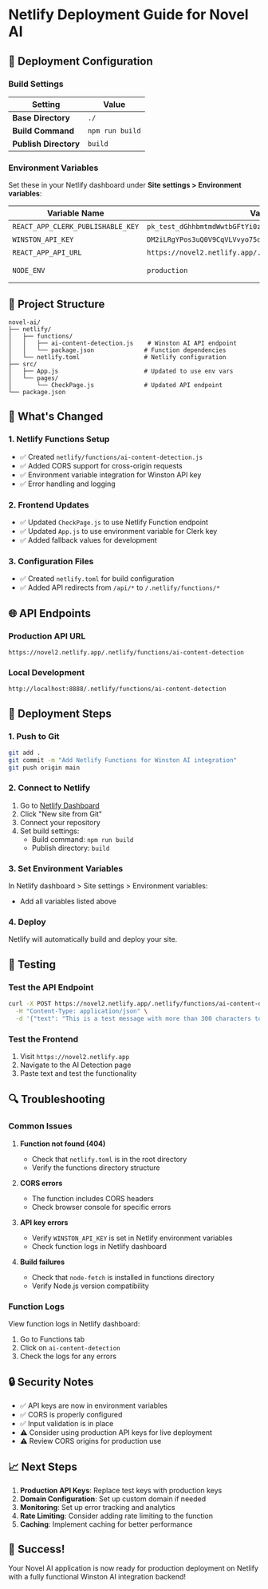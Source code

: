 # Netlify Deployment Guide for Novel AI

## 🚀 Deployment Configuration

### Build Settings
| Setting | Value |
|---------|-------|
| **Base Directory** | `./` |
| **Build Command** | `npm run build` |
| **Publish Directory** | `build` |

### Environment Variables
Set these in your Netlify dashboard under **Site settings > Environment variables**:

| Variable Name | Value | Required |
|---------------|-------|----------|
| `REACT_APP_CLERK_PUBLISHABLE_KEY` | `pk_test_dGhhbmtmdWwtbGFtYi0zNS5jbGVyay5hY2NvdW50cy5kZXYk` | ✅ Yes |
| `WINSTON_API_KEY` | `DM2iLRgYPos3uQ0V9CqVLVvyo75d1KtJVYvcl4UE382db097` | ✅ Yes |
| `REACT_APP_API_URL` | `https://novel2.netlify.app/.netlify/functions` | ✅ Yes |
| `NODE_ENV` | `production` | ❌ Optional |

## 📁 Project Structure
```
novel-ai/
├── netlify/
│   ├── functions/
│   │   ├── ai-content-detection.js    # Winston AI API endpoint
│   │   └── package.json              # Function dependencies
│   └── netlify.toml                  # Netlify configuration
├── src/
│   ├── App.js                        # Updated to use env vars
│   └── pages/
│       └── CheckPage.js              # Updated API endpoint
└── package.json
```

## 🔧 What's Changed

### 1. Netlify Functions Setup
- ✅ Created `netlify/functions/ai-content-detection.js`
- ✅ Added CORS support for cross-origin requests
- ✅ Environment variable integration for Winston API key
- ✅ Error handling and logging

### 2. Frontend Updates
- ✅ Updated `CheckPage.js` to use Netlify Function endpoint
- ✅ Updated `App.js` to use environment variable for Clerk key
- ✅ Added fallback values for development

### 3. Configuration Files
- ✅ Created `netlify.toml` for build configuration
- ✅ Added API redirects from `/api/*` to `/.netlify/functions/*`

## 🌐 API Endpoints

### Production API URL
```
https://novel2.netlify.app/.netlify/functions/ai-content-detection
```

### Local Development
```
http://localhost:8888/.netlify/functions/ai-content-detection
```

## 🚀 Deployment Steps

### 1. Push to Git
```bash
git add .
git commit -m "Add Netlify Functions for Winston AI integration"
git push origin main
```

### 2. Connect to Netlify
1. Go to [Netlify Dashboard](https://app.netlify.com/)
2. Click "New site from Git"
3. Connect your repository
4. Set build settings:
   - Build command: `npm run build`
   - Publish directory: `build`

### 3. Set Environment Variables
In Netlify dashboard > Site settings > Environment variables:
- Add all variables listed above

### 4. Deploy
Netlify will automatically build and deploy your site.

## 🧪 Testing

### Test the API Endpoint
```bash
curl -X POST https://novel2.netlify.app/.netlify/functions/ai-content-detection \
  -H "Content-Type: application/json" \
  -d '{"text": "This is a test message with more than 300 characters to ensure it meets the minimum requirement for the Winston AI API. The API will analyze this text and determine if it was generated by artificial intelligence or written by a human."}'
```

### Test the Frontend
1. Visit `https://novel2.netlify.app`
2. Navigate to the AI Detection page
3. Paste text and test the functionality

## 🔍 Troubleshooting

### Common Issues

1. **Function not found (404)**
   - Check that `netlify.toml` is in the root directory
   - Verify the functions directory structure

2. **CORS errors**
   - The function includes CORS headers
   - Check browser console for specific errors

3. **API key errors**
   - Verify `WINSTON_API_KEY` is set in Netlify environment variables
   - Check function logs in Netlify dashboard

4. **Build failures**
   - Check that `node-fetch` is installed in functions directory
   - Verify Node.js version compatibility

### Function Logs
View function logs in Netlify dashboard:
1. Go to Functions tab
2. Click on `ai-content-detection`
3. Check the logs for any errors

## 🔒 Security Notes

- ✅ API keys are now in environment variables
- ✅ CORS is properly configured
- ✅ Input validation is in place
- ⚠️ Consider using production API keys for live deployment
- ⚠️ Review CORS origins for production use

## 📈 Next Steps

1. **Production API Keys**: Replace test keys with production keys
2. **Domain Configuration**: Set up custom domain if needed
3. **Monitoring**: Set up error tracking and analytics
4. **Rate Limiting**: Consider adding rate limiting to the function
5. **Caching**: Implement caching for better performance

## 🎉 Success!

Your Novel AI application is now ready for production deployment on Netlify with a fully functional Winston AI integration backend! 